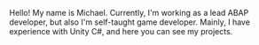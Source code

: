 Hello! My name is Michael.
Currently, I'm working as a lead ABAP developer, but also I'm self-taught game developer. 
Mainly, I have experience with Unity C#, and here you can see my projects.
